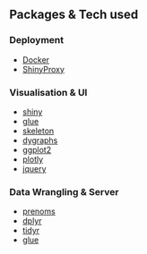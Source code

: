 ## Packages & Tech used 

### Deployment

+ [Docker]()
+ [ShinyProxy]()

### Visualisation & UI

+ [shiny](https://github.com/rstudio/shiny)
+ [glue](https://github.com/tidyverse/glue)
+ [skeleton](https://github.com/ColinFay/skeleton)
+ [dygraphs]()
+ [ggplot2]()
+ [plotly]()
+ [jquery]()

### Data Wrangling & Server

+ [prenoms]()
+ [dplyr]()
+ [tidyr]()
+ [glue]()
